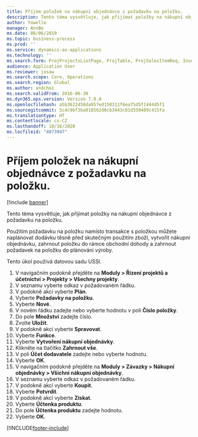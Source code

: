 ```yaml
---
title: Příjem položek na nákupní objednávce z požadavku na položku.
description: Tento téma vysvětluje, jak přijímat položky na nákupní objednávce z požadavku na položku.
author: Yowelle
manager: AnnBe
ms.date: 08/06/2019
ms.topic: business-process
ms.prod: ''
ms.service: dynamics-ax-applications
ms.technology: ''
ms.search.form: ProjProjectsListPage, ProjTable, ProjSalesItemReq, InventItemIdLookupSimple, PurchCreateFromSalesOrder, VendAccountItemLookup, PurchTable, PurchEditLines
audience: Application User
ms.reviewer: josaw
ms.search.scope: Core, Operations
ms.search.region: Global
ms.author: andchoi
ms.search.validFrom: 2016-06-30
ms.dyn365.ops.version: Version 7.0.0
ms.openlocfilehash: a5b3622458da957ed150311f6ea75d5f1444d5f1
ms.sourcegitcommit: 5c4c9bf3ba018562d6cb3443c01d550489c415fa
ms.translationtype: HT
ms.contentlocale: cs-CZ
ms.lasthandoff: 10/16/2020
ms.locfileid: "4073947"
---
```

# <a name="receive-items-on-purchase-order-from-item-requirement"></a>Příjem položek na nákupní objednávce z požadavku na položku.

[!include [banner](../../includes/banner.md)]

Tento téma vysvětluje, jak přijímat položky na nákupní objednávce z požadavku na položku.

Použitím požadavku na položku namísto transakce s položkou můžete naplánovat dodávku těsně před skutečným použitím zboží, vytvořit nákupní objednávku, zahrnout položku do rámce obchodní dohody a zahrnout požadavek na položku do plánování výroby. 

Tento úkol používá datovou sadu USSI.

1. V navigačním podokně přejděte na **Moduly > Řízení projektů a účetnictví > Projekty > Všechny projekty**.
2. V seznamu vyberte odkaz v požadovaném řádku.
3. V podokně akcí vyberte **Plán**.
4. Vyberte **Požadavky na položku**.
5. Vyberte **Nové**.
6. V novém řádku zadejte nebo vyberte hodnotu v poli **Číslo položky**.
7. Do pole **Množství** zadejte číslo.
8. Zvolte **Uložit**.
9. V podokně akcí vyberte **Spravovat**.
10. Vyberte **Funkce**.
11. Vyberte **Vytvoření nákupní objednávky**.
12. Klikněte na tlačítko **Zahrnout vše**.
13. V poli **Účet dodavatele** zadejte nebo vyberte hodnotu.
14. Vyberte **OK**.
15. V navigačním podokně přejděte na **Moduly > Závazky > Nákupní objednávky > Všichni nákupní objednávky**.
16. V seznamu vyberte odkaz v požadovaném řádku.
17. V podokně akcí vyberte **Koupit**.
18. Vyberte **Potvrdit**.
19. V podokně akcí vyberte **Získat**.
20. Vyberte **Účtenka produktu**.
21. Do pole **Účtenka produktu** zadejte hodnotu.
22. Vyberte **OK**.



[!INCLUDE[footer-include](../../includes/footer-banner.md)]